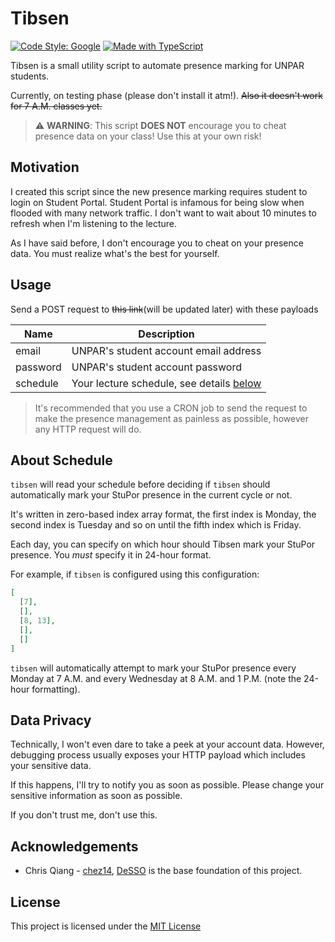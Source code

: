 # Tibsen

[![Code Style: Google](https://img.shields.io/badge/code%20style-google-blueviolet.svg)](https://github.com/google/gts) [![Made with TypeScript](https://badges.frapsoft.com/typescript/code/typescript.svg?v=101)](https://github.com/ellerbrock/typescript-badges/)

Tibsen is a small utility script to automate presence marking for UNPAR students.

Currently, on testing phase (please don't install it atm!).
~~Also it doesn't work for 7 A.M. classes yet.~~

> ⚠️ **WARNING**: This script **DOES NOT** encourage you to cheat presence data on your class!
Use this at your own risk!

## Motivation

I created this script since the new presence marking requires student to login on Student Portal. Student Portal is infamous for being slow when flooded with many network traffic. I don't want to wait about 10 minutes to refresh when I'm listening to the lecture.

As I have said before, I don't encourage you to cheat on your presence data. You must realize what's the best for yourself.

## Usage

Send a POST request to ~~this link~~(will be updated later) with these payloads

Name | Description
---- | -----------
email | UNPAR's student account email address
password | UNPAR's student account password
schedule | Your lecture schedule, see details [below](#About-Schedule)

> It's recommended that you use a CRON job to send the request to make the presence management as painless as possible, however any HTTP request will do.

## About Schedule

`tibsen` will read your schedule before deciding if `tibsen`
should automatically mark your StuPor presence in the current cycle or not.

It's written in zero-based index array format, the first index is Monday,
the second index is Tuesday and so on until the fifth index which
is Friday.

Each day, you can specify on which hour should Tibsen mark
your StuPor presence. You *must* specify it in 24-hour format.

For example, if `tibsen` is configured using this configuration:

```json
[
  [7],
  [],
  [8, 13],
  [],
  []
]
```

`tibsen` will automatically attempt to mark your StuPor presence
every Monday at 7 A.M. and every Wednesday at 8 A.M. and 1 P.M. (note the 24-hour formatting).

## Data Privacy

Technically, I won't even dare to take a peek at your account data. However, debugging process usually exposes your HTTP payload which includes your sensitive data.

If this happens, I'll try to notify you as soon as possible. Please change your sensitive information as soon as possible.

If you don't trust me, don't use this.

## Acknowledgements

- Chris Qiang - [chez14](https://github.com/chez14), [DeSSO](https://github.com/chez14/desso) is the base foundation of this project.

## License

This project is licensed under the [MIT License](./LICENSE)
